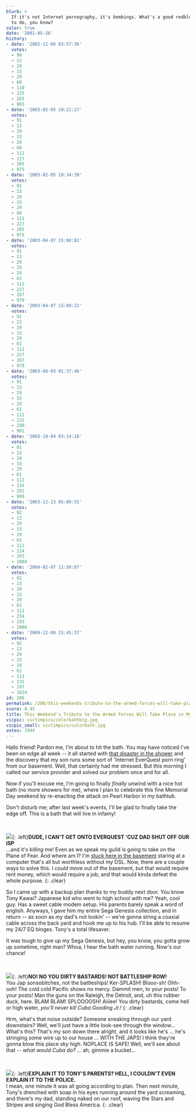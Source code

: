 ```yaml
---
blurb: >
  If it's not Internet pornography, it's bombings. What's a good redblooded American
  to do, you know?
color: true
date: '2001-05-26'
history:
- date: '2002-11-06 03:57:36'
  votes:
  - 90
  - 13
  - 29
  - 33
  - 29
  - 60
  - 110
  - 225
  - 283
  - 965
- date: '2003-02-05 10:21:27'
  votes:
  - 91
  - 13
  - 29
  - 33
  - 29
  - 60
  - 112
  - 227
  - 285
  - 975
- date: '2003-02-05 10:34:39'
  votes:
  - 91
  - 13
  - 29
  - 33
  - 29
  - 60
  - 112
  - 227
  - 285
  - 975
- date: '2003-04-07 15:08:02'
  votes:
  - 91
  - 13
  - 29
  - 33
  - 29
  - 61
  - 112
  - 227
  - 287
  - 979
- date: '2003-04-07 15:09:23'
  votes:
  - 91
  - 13
  - 29
  - 33
  - 29
  - 61
  - 112
  - 227
  - 287
  - 979
- date: '2003-08-03 01:37:46'
  votes:
  - 91
  - 13
  - 29
  - 33
  - 29
  - 61
  - 112
  - 232
  - 290
  - 991
- date: '2003-10-04 03:14:18'
  votes:
  - 91
  - 13
  - 29
  - 33
  - 29
  - 61
  - 112
  - 234
  - 291
  - 999
- date: '2003-12-13 05:09:55'
  votes:
  - 92
  - 13
  - 29
  - 33
  - 29
  - 61
  - 112
  - 234
  - 293
  - 1004
- date: '2004-02-07 11:50:07'
  votes:
  - 92
  - 13
  - 29
  - 33
  - 29
  - 61
  - 112
  - 234
  - 293
  - 1008
- date: '2009-12-09 15:45:37'
  votes:
  - 92
  - 13
  - 29
  - 33
  - 29
  - 61
  - 113
  - 235
  - 297
  - 1024
id: 206
permalink: /206/this-weekends-tribute-to-the-armed-forces-will-take-place-in-my-bathtub/
score: 8.45
title: This Weekend's Tribute to the Armed Forces Will Take Place in My Bathtub.
vicpic: victimpics/colorbathbig.jpg
vicpic_small: victimpics/colorbath.jpg
votes: 1944
---
```


Hallo friend! Pardon me, I'm about to hit the bath. You may have noticed
I've been on edge all week -- it all started with [that disaster in the
shower](%ARTICLE[195]%) and the discovery that my son runs some sort
of 'Internet EverQuest porn ring' from our basement. Well, that
certainly had me stressed. But this morning I called our service
provider and solved our problem once and for all.

Now if you'll excuse me, I'm going to finally *finally* unwind with a
nice hot bath (no more showers for me), where I plan to celebrate this
fine Memorial Day weekend by re-enacting the attack on Pearl Harbor in
my bathtub.

Don't disturb me; after last week's events, I'll be glad to finally take
the edge off. This is a bath that will live in infamy!

&nbsp;

[![](img/victimpics/eqbasement.gif)](%ARTICLE[92]%){: .left}**DUDE, I CAN'T
GET ONTO EVERQUEST 'CUZ DAD SHUT OFF OUR ISP**  
 ...and it's *killing* me! Even as we speak my guild is going to take on
the Plane of Fear. And where am I? I'm [stuck here in the
basement](%ARTICLE[92]%) staring at a computer that's all but
worthless without my DSL. Now, there are a couple ways to solve this. I
*could* move out of the basement, but that would require rent money,
which would require a job, and that would kinda defeat the whole
purpose.
{: .clear}

So I came up with a backup plan thanks to my buddy next door. You know
Tony Kawai? Japanese kid who went to high school with me? Yeah, cool
guy. Has a sweet cable modem setup. His parents barely speak a word of
english. Anyways, I gave him my entire Sega Genesis collection, and in
return -- as soon as my dad's not lookin' -- we're gonna string a
coaxial cable across the back yard and hook me up to his hub. I'll be
able to resume my 24/7 EQ binges. Tony's a total lifesaver.

It was tough to give up my Sega Genesis, but hey, you know, you gotta
grow up sometime, right man? Whoa, I hear the bath water running. Now's
our chance!

&nbsp;

[![](img/victimpics/colorbath.jpg)](%ARTICLE[195]%){: .left}**NO! NO YOU
DIRTY BASTARDS! NOT BATTLESHIP ROW!**  
 You Jap sonsobitches, not the battleships! Ker-SPLASH! Blooo-sh!
Ohh-ooh! The cold cold Pacific shows no mercy. Dammit men, to your
posts! To your posts! Man the guns on the Raleigh, the Detroit, and, uh
this rubber duck, here. BLAM BLAM! SPLOOOOSH! Aiiiee! You dirty
bastards, come hell or high water, *you'll never kill Cuba Gooding Jr.!*
{: .clear}

Hrm, what's that noise outside? Someone sneaking through our yard
downstairs? Well, we'll just have a little look-see through the
window... What's this? That's my son down there alright, and it looks
like he's ... he's stringing some wire up to our house ... WITH THE
JAPS! I think they're gonna blow this place sky high. NOPLACE IS SAFE!
Well, we'll see about that -- *what would Cuba do?* ... ah, gimmie a
bucket...

&nbsp;

[![](img/victimpics/eqbasement.gif)](%ARTICLE[92]%){: .left}**EXPLAIN IT TO
TONY'S PARENTS? HELL, I COULDN'T EVEN EXPLAIN IT TO THE POLICE.**  
 I mean, one minute it was all going according to plan. Then next
minute, Tony's drenched with soap in his eyes running around the yard
screaming, and there's my dad, standing naked on our roof, waving the
Stars and Stripes and singing God Bless America.
{: .clear}
